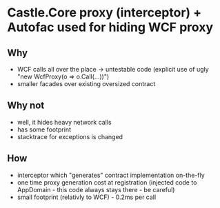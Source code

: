 ﻿# Castle.Core proxy (interceptor) + Autofac used for hiding WCF proxy

## Why

* WCF calls all over the place -> untestable code (explicit use of ugly "new WcfProxy<IContract>(o => o.Call(...))")
* smaller facades over existing oversized contract

## Why not

* well, it hides heavy network calls
* has some footprint
* stacktrace for exceptions is changed

## How

* interceptor which "generates" contract implementation on-the-fly
* one time proxy generation cost at registration (injected code to AppDomain - this code always stays there - be careful)
* small footprint (relativly to WCF) - 0.2ms per call